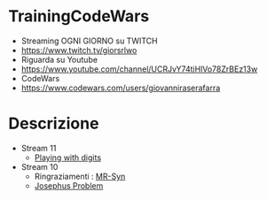 # TrainingCodeWars
 - Streaming OGNI GIORNO su TWITCH
 - https://www.twitch.tv/giorsrlwo
 - Riguarda su Youtube
 - https://www.youtube.com/channel/UCRJvY74tiHlVo78ZrBEz13w
 - CodeWars
 - https://www.codewars.com/users/giovanniraserafarra

# Descrizione
- Stream 11
    - [Playing with digits](https://www.codewars.com/kata/5552101f47fc5178b1000050)
- Stream 10
    - Ringraziamenti : [MR-Syn](https://github.com/MR-Syn)
    - [Josephus Problem](https://www.codewars.com/kata/5550d638a99ddb113e0000a2)

